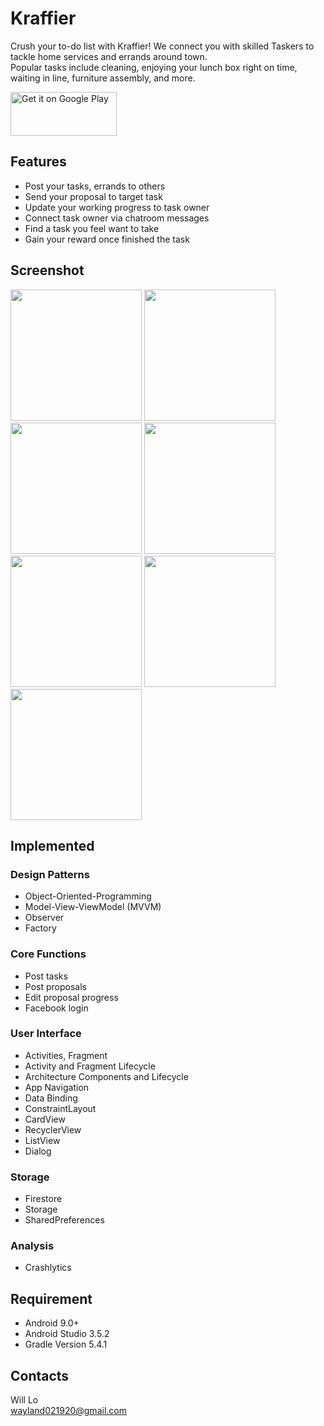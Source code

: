 # Kraffier
 Crush your to-do list with Kraffier! We connect you with skilled Taskers to tackle home services and errands around town. <br />
 Popular tasks include cleaning, enjoying your lunch box right on time, waiting in line, furniture assembly, and more.
 
 <a href='https://play.google.com/store/apps/details?id=com.tom.helper'><img alt='Get it on Google Play' src='https://play.google.com/intl/en_us/badges/static/images/badges/en_badge_web_generic.png' height="70" width="170" /></a>
 
 ## Features
* Post your tasks, errands to others
* Send your proposal to target task
* Update your working progress to task owner
* Connect task owner via chatroom messages
* Find a task you feel want to take
* Gain your reward once finished the task

## Screenshot
<img src="https://firebasestorage.googleapis.com/v0/b/project-help-db920.appspot.com/o/screenshot_all_tasks%20().png?alt=media&token=e5c5c1d0-dc24-45cc-9010-d047abf7ad1e" width="210"  > <img src="https://firebasestorage.googleapis.com/v0/b/project-help-db920.appspot.com/o/screenshot_chatroom.png?alt=media&token=70641b74-46ec-454d-8dd3-f901674dfbc9" width="210"  > <img src="https://firebasestorage.googleapis.com/v0/b/project-help-db920.appspot.com/o/screenshot_post_request.png?alt=media&token=1f2e717e-238d-4016-87a8-ee9506d2f6a0" width="210"  > <img src="https://firebasestorage.googleapis.com/v0/b/project-help-db920.appspot.com/o/ranking.png?alt=media&token=f8836d23-475c-4b02-afbe-bf948a3241eb" width="210"  >
<img src="https://firebasestorage.googleapis.com/v0/b/project-help-db920.appspot.com/o/profile.png?alt=media&token=1813cb2c-1bfa-4496-9ea8-3b049fca9605" width="210"  > <img src="https://firebasestorage.googleapis.com/v0/b/project-help-db920.appspot.com/o/progress.png?alt=media&token=ccf63be1-ce3b-409b-89a0-3e81a224113e" width="210"  > <img src="https://firebasestorage.googleapis.com/v0/b/project-help-db920.appspot.com/o/proposals.png?alt=media&token=2ae01394-ad2e-4593-bb40-7aae04737c10" width="210"  >  

## Implemented
### Design Patterns
* Object-Oriented-Programming
* Model-View-ViewModel (MVVM)
* Observer
* Factory

### Core Functions
* Post tasks
* Post proposals
* Edit proposal progress
* Facebook login

### User Interface
* Activities, Fragment
* Activity and Fragment Lifecycle
* Architecture Components and Lifecycle
* App Navigation
* Data Binding
* ConstraintLayout
* CardView
* RecyclerView
* ListView
* Dialog


### Storage
* Firestore
* Storage
* SharedPreferences

### Analysis
* Crashlytics

## Requirement
* Android 9.0+
* Android Studio 3.5.2
* Gradle Version 5.4.1

## Contacts
Will Lo <br />
wayland021920@gmail.com
